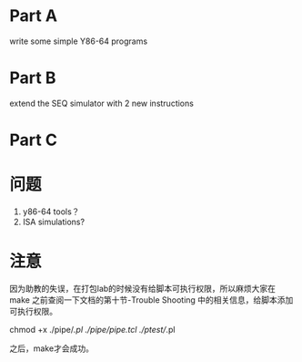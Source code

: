  # Part A
 write some simple Y86-64 programs 

 # Part B
extend the SEQ simulator with 2 new instructions

 # Part C


# 问题
1. y86-64 tools？
2. ISA simulations?


# 注意

因为助教的失误，在打包lab的时候没有给脚本可执行权限，所以麻烦大家在 make 之前查阅一下文档的第十节-Trouble Shooting 中的相关信息，给脚本添加可执行权限。

chmod +x ./pipe/*.pl ./pipe/pipe.tcl ./ptest/*.pl

之后，make才会成功。